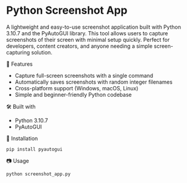 # Python Screenshot App

A lightweight and easy-to-use screenshot application built with Python 3.10.7 and the PyAutoGUI library. This tool allows users to capture screenshots of their screen with minimal setup quickly. Perfect for developers, content creators, and anyone needing a simple screen-capturing solution.

🚀 Features
- Capture full-screen screenshots with a single command
- Automatically saves screenshots with random integer filenames
- Cross-platform support (Windows, macOS, Linux)
- Simple and beginner-friendly Python codebase

🛠️ Built with
- Python 3.10.7
- PyAutoGUI

📂 Installation
```
pip install pyautogui
```

📷 Usage
```
python screenshot_app.py
```
